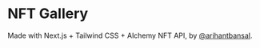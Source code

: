 # NFT Gallery

Made with Next.js + Tailwind CSS + Alchemy NFT API, by [@arihantbansal](https://twitter.com/_arihantbansal).

